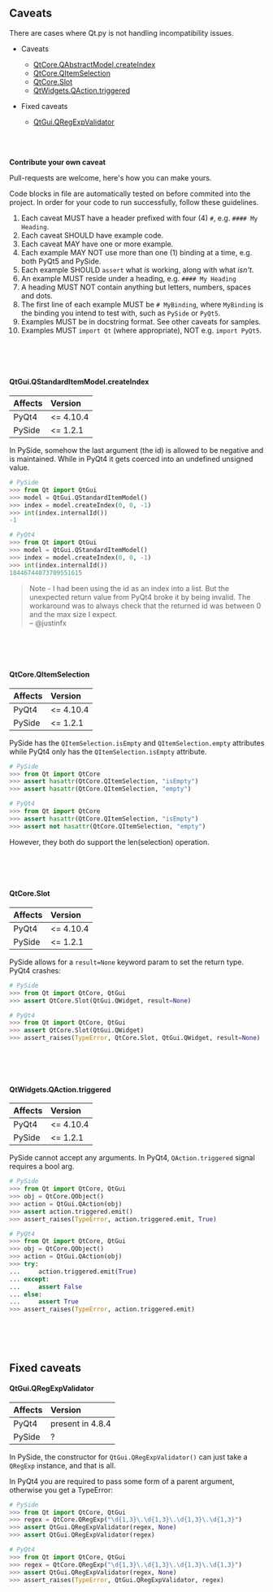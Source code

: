 ## Caveats

There are cases where Qt.py is not handling incompatibility issues.

- Caveats
  - [QtCore.QAbstractModel.createIndex](CAVEATS.md#qtcoreqabstractmodelcreateindex)
  - [QtCore.QItemSelection](CAVEATS.md#qtcoreqitemselection)
  - [QtCore.Slot](CAVEATS.md#qtcoreslot)
  - [QtWidgets.QAction.triggered](CAVEATS.md#qtwidgetsqactiontriggered)

- Fixed caveats
  - [QtGui.QRegExpValidator](CAVEATS.md#qtguiqregexpvalidator)

<br>
<br>

**Contribute your own caveat**

Pull-requests are welcome, here's how you can make yours.

Code blocks in file are automatically tested on before commited into the project. In order for your code to run successfully, follow these guidelines.

1. Each caveat MUST have a header prefixed with four (4) `#`, e.g. `#### My Heading`.
1. Each caveat SHOULD have example code.
1. Each caveat MAY have one or more example.
1. Each example MAY NOT use more than one (1) binding at a time, e.g. both PyQt5 and PySide.
1. Each example SHOULD `assert` what *is* working, along with what *isn't*.
1. An example MUST reside under a heading, e.g. `#### My Heading`
1. A heading MUST NOT contain anything but letters, numbers, spaces and dots.
1. The first line of each example MUST be `# MyBinding`, where `MyBinding` is the binding you intend to test with, such as `PySide` or `PyQt5`.
1. Examples MUST be in docstring format. See other caveats for samples.
1. Examples MUST `import Qt` (where appropriate), NOT e.g. `import PyQt5`.

<br>
<br>
<br>


#### QtGui.QStandardItemModel.createIndex

| Affects       | Version
|:--------------|:---------
| PyQt4         | <= 4.10.4
| PySide        | <= 1.2.1

In PySide, somehow the last argument (the id) is allowed to be negative and is maintained. While in PyQt4 it gets coerced into an undefined unsigned value.

```python
# PySide
>>> from Qt import QtGui
>>> model = QtGui.QStandardItemModel()
>>> index = model.createIndex(0, 0, -1)
>>> int(index.internalId())
-1
```

```python
# PyQt4
>>> from Qt import QtGui
>>> model = QtGui.QStandardItemModel()
>>> index = model.createIndex(0, 0, -1)
>>> int(index.internalId())
18446744073709551615
```

> Note - I had been using the id as an index into a list. But the unexpected return value from PyQt4 broke it by being invalid. The workaround was to always check that the returned id was between 0 and the max size I expect.  
– @justinfx

<br>
<br>
<br>

#### QtCore.QItemSelection

| Affects       | Version
|:--------------|:---------
| PyQt4         | <= 4.10.4
| PySide        | <= 1.2.1

PySide has the `QItemSelection.isEmpty` and `QItemSelection.empty` attributes while PyQt4 only has the `QItemSelection.isEmpty` attribute.

```python
# PySide
>>> from Qt import QtCore
>>> assert hasattr(QtCore.QItemSelection, "isEmpty")
>>> assert hasattr(QtCore.QItemSelection, "empty")
```

```python
# PyQt4
>>> from Qt import QtCore
>>> assert hasattr(QtCore.QItemSelection, "isEmpty")
>>> assert not hasattr(QtCore.QItemSelection, "empty")
```

However, they both do support the len(selection) operation.

<br>
<br>
<br>


#### QtCore.Slot

| Affects       | Version
|:--------------|:---------
| PyQt4         | <= 4.10.4
| PySide        | <= 1.2.1

PySide allows for a `result=None` keyword param to set the return type. PyQt4 crashes:

```python
# PySide
>>> from Qt import QtCore, QtGui
>>> assert QtCore.Slot(QtGui.QWidget, result=None)
```

```python
# PyQt4
>>> from Qt import QtCore, QtGui
>>> assert QtCore.Slot(QtGui.QWidget)
>>> assert_raises(TypeError, QtCore.Slot, QtGui.QWidget, result=None)
```


<br>
<br>
<br>


#### QtWidgets.QAction.triggered

| Affects       | Version
|:--------------|:---------
| PyQt4         | <= 4.10.4
| PySide        | <= 1.2.1

PySide cannot accept any arguments. In PyQt4, `QAction.triggered` signal requires a bool arg.

```python
# PySide
>>> from Qt import QtCore, QtGui
>>> obj = QtCore.QObject()
>>> action = QtGui.QAction(obj)
>>> assert action.triggered.emit()
>>> assert_raises(TypeError, action.triggered.emit, True)
```

```python
# PyQt4
>>> from Qt import QtCore, QtGui
>>> obj = QtCore.QObject()
>>> action = QtGui.QAction(obj)
>>> try:
...     action.triggered.emit(True)
... except:
...     assert False
... else:
...     assert True
>>> assert_raises(TypeError, action.triggered.emit)
```

<br>
<br>
<br>


## Fixed caveats

#### QtGui.QRegExpValidator

| Affects       | Version
|:--------------|:-----------------
| PyQt4         | present in 4.8.4
| PySide        | ?

In PySide, the constructor for `QtGui.QRegExpValidator()` can just take a `QRegExp` instance, and that is all.

In PyQt4 you are required to pass some form of a parent argument, otherwise you get a TypeError:

```python
# PySide
>>> from Qt import QtCore, QtGui
>>> regex = QtCore.QRegExp("\d{1,3}\.\d{1,3}\.\d{1,3}\.\d{1,3}")
>>> assert QtGui.QRegExpValidator(regex, None)
>>> assert QtGui.QRegExpValidator(regex)
```

```python
# PyQt4
>>> from Qt import QtCore, QtGui
>>> regex = QtCore.QRegExp("\d{1,3}\.\d{1,3}\.\d{1,3}\.\d{1,3}")
>>> assert QtGui.QRegExpValidator(regex, None)
>>> assert_raises(TypeError, QtGui.QRegExpValidator, regex)
```

<br>
<br>
<br>
